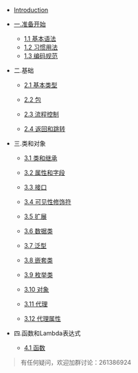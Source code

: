 
* [Introduction](README.md)

* [一.准备开始](..md)
    * [1.1 基本语法](chapter1/Kotlin1-1-基本语法.md)
    * [1.2 习惯用法](chapter1/Kotlin1-2-习惯用法.md)
    * [1.3 编码规范](chapter1/Kotlin1-3-编码规范.md)

* 二.基础
    * [2.1 基本类型](chapter2/Kotlin2-1-基本类型.md)

    * [2.2 包](chapter2/Kotlin2-2-包.md)

    * [2.3 流程控制](chapter2/Kotlin2-3-流程控制.md)

    * [2.4 返回和跳转](chapter2/Kotlin2-4-返回和跳转.md)
    
* 三.类和对象

    * [3.1 类和继承](chapter3/Kotlin3-1-类和继承.md)

    * [3.2 属性和字段](chapter3/Kotlin3-2-对象.md)

    * [3.3 接口](chapter3/Kotlin3-3-接口.md)

    * [3.4 可见性修饰符](chapter3/Kotlin3-4-可见性修饰符.md)

    * [3.5 扩展](chapter3/Kotlin3-5-扩展.md)

    * [3.6 数据类](chapter3/Kotlin3-6-数据类.md)

    * [3.7 泛型](chapter3/Kotlin3-7-泛型.md)

    * [3.8 嵌套类](chapter3/Kotlin3-8-嵌套类.md)

    * [3.9 枚举类](chapter3/Kotlin3-9-枚举类.md)

    * [3.10 对象](chapter3/Kotlin3-10-对象.md)

    * [3.11 代理](chapter3/Kotlin3-11-代理.md)

    * [3.12 代理属性](chapter3/Kotlin3-12-代理属性.md)

* 四.函数和Lambda表达式

    * [4.1 函数](chapter4/Kotlin4-1-函数.md)

> 有任何疑问，欢迎加群讨论：261386924

